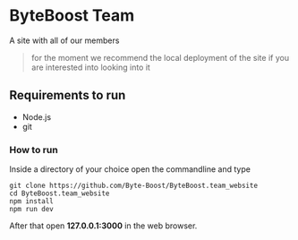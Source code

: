 # ByteBoost Team
 A site with all of our members

>for the moment we recommend the local deployment of the site if you are interested into looking into it 

## Requirements to run

- Node.js
- git

### How to run
Inside a directory of your choice open the commandline and type

```
git clone https://github.com/Byte-Boost/ByteBoost.team_website
cd ByteBoost.team_website
npm install
npm run dev
```
After that open **127.0.0.1:3000** in the web browser.

